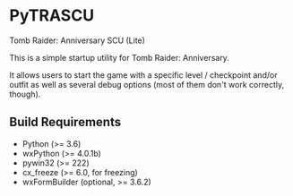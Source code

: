 # PyTRASCU
Tomb Raider: Anniversary SCU (Lite)

This is a simple startup utility for Tomb Raider: Anniversary.

It allows users to start the game with a specific level / checkpoint and/or outfit as well
as several debug options (most of them don't work correctly, though).

## Build Requirements
 * Python (>= 3.6)
 * wxPython (>= 4.0.1b)
 * pywin32 (>= 222)
 * cx_freeze (>= 6.0, for freezing)
 * wxFormBuilder (optional, >= 3.6.2)

